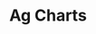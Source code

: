 ---
slug: ag-charts
version: v1.251
title: Ag Charts
tags: ['Windmill', 'App', 'Postgres']
image: ./ag-charts.png
description: The Ag Charts component integrates the Ag Charts library, enabling the visualization of data through various chart types. This component is designed to offer a flexible and powerful way to display data graphically within the application.
features:
  [
    'Chart Display: Leverages the Ag Charts library to present data in a visually appealing chart format.',
    'Diverse Chart Types: Supports multiple chart types including Bar, Line, Scatter, Area, and Range Bar (exclusive to Enterprise Edition).'
  ]
docs: /docs/apps/app_configuration_settings/agcharts
---